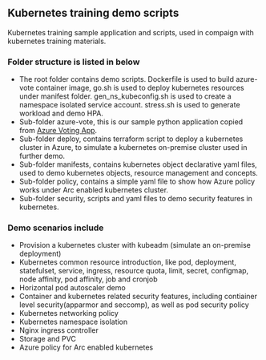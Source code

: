 ## Kubernetes training demo scripts
Kubernetes training sample application and scripts, used in compaign with kubernetes training materials.

### Folder structure is listed in below
- The root folder contains demo scripts. Dockerfile is used to build azure-vote container image, go.sh is used to deploy kubernetes resources under manifest folder. gen_ns_kubeconfig.sh is used to create a namespace isolated service account. stress.sh is used to generate workload and demo HPA.
- Sub-folder azure-vote, this is our sample python application copied from [Azure Voting App](https://docs.microsoft.com/en-us/samples/azure-samples/azure-voting-app-redis/azure-voting-app/).
- Sub-folder deploy, contains terraform script to deploy a kubernetes cluster in Azure, to simulate a kubernetes on-premise cluster used in further demo.
- Sub-folder manifests, contains kubernetes object declarative yaml files, used to demo kubernetes objects, resource management and concepts.
- Sub-folder policy, contains a simple yaml file to show how Azure policy works under Arc enabled kubernetes cluster.
- Sub-folder security, scripts and yaml files to demo security features in kubernetes.

### Demo scenarios include
- Provision a kubernetes cluster with kubeadm (simulate an on-premise deployment)
- Kubernetes common resource introduction, like pod, deployment, statefulset, service, ingress, resource quota, limit, secret, configmap, node affinity, pod affinity, job and cronjob
- Horizontal pod autoscaler demo
- Container and kubernetes related security features, including contiainer level security(apparmor and seccomp), as well as pod security policy
- Kubernetes networking policy
- Kubernetes namespace isolation
- Nginx ingress controller
- Storage and PVC
- Azure policy for Arc enabled kubernetes
